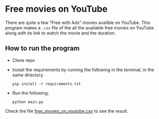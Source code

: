# Free movies on YouTube

There are quite a few "Free with Ads" movies availble on YouTube. This program makes a `.csv` file of the all the available free movies on YouTube along with its link to watch the movie and the duration.

## How to run the program

* Clone repo
* Install the requirements by running the following in the terminal, in the same directory.

  `pip install -r requirements.txt`
* Run the following:

  `python main.py`


Check the file [free_movies_on_youtube.csv](https://github.com/MikhaielG/Free_movies_on_YouTube/blob/main/free_movies_on_youtube.csv "free_movies_on_youtube.csv") to see the result.
